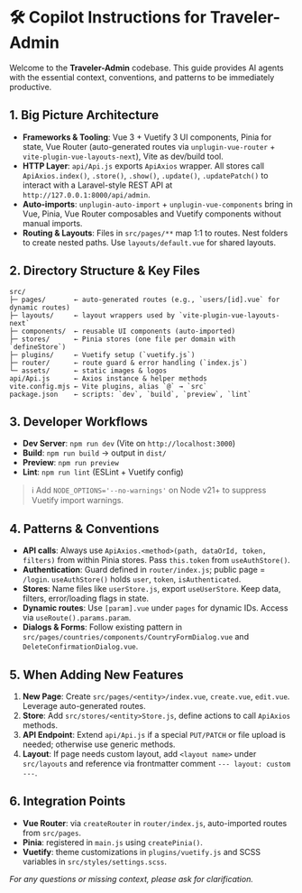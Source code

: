 # 🛠️ Copilot Instructions for Traveler-Admin

Welcome to the **Traveler-Admin** codebase. This guide provides AI agents with the essential context, conventions, and patterns to be immediately productive.

## 1. Big Picture Architecture

- **Frameworks & Tooling**: Vue 3 + Vuetify 3 UI components, Pinia for state, Vue Router (auto-generated routes via `unplugin-vue-router` + `vite-plugin-vue-layouts-next`), Vite as dev/build tool.
- **HTTP Layer**: `api/Api.js` exports `ApiAxios` wrapper. All stores call `ApiAxios.index()`, `.store()`, `.show()`, `.update()`, `.updatePatch()` to interact with a Laravel-style REST API at `http://127.0.0.1:8000/api/admin`.
- **Auto-imports**: `unplugin-auto-import` + `unplugin-vue-components` bring in Vue, Pinia, Vue Router composables and Vuetify components without manual imports.
- **Routing & Layouts**: Files in `src/pages/**` map 1:1 to routes. Nest folders to create nested paths. Use `layouts/default.vue` for shared layouts.

## 2. Directory Structure & Key Files

```
src/
├─ pages/       ← auto-generated routes (e.g., `users/[id].vue` for dynamic routes)
├─ layouts/     ← layout wrappers used by `vite-plugin-vue-layouts-next`
├─ components/  ← reusable UI components (auto-imported)
├─ stores/      ← Pinia stores (one file per domain with `defineStore`)
├─ plugins/     ← Vuetify setup (`vuetify.js`)
├─ router/      ← route guard & error handling (`index.js`)
└─ assets/      ← static images & logos
api/Api.js      ← Axios instance & helper methods
vite.config.mjs ← Vite plugins, alias `@` → `src`
package.json    ← scripts: `dev`, `build`, `preview`, `lint`
```

## 3. Developer Workflows

- **Dev Server**: `npm run dev` (Vite on `http://localhost:3000`)
- **Build**: `npm run build` → output in `dist/`
- **Preview**: `npm run preview`
- **Lint**: `npm run lint` (ESLint + Vuetify config)

> ℹ️ Add `NODE_OPTIONS='--no-warnings'` on Node v21+ to suppress Vuetify import warnings.

## 4. Patterns & Conventions

- **API calls**: Always use `ApiAxios.<method>(path, dataOrId, token, filters)` from within Pinia stores. Pass `this.token` from `useAuthStore()`.
- **Authentication**: Guard defined in `router/index.js`; public page = `/login`. `useAuthStore()` holds `user`, `token`, `isAuthenticated`.
- **Stores**: Name files like `userStore.js`, export `useUserStore`. Keep data, filters, error/loading flags in state.
- **Dynamic routes**: Use `[param].vue` under `pages` for dynamic IDs. Access via `useRoute().params.param`.
- **Dialogs & Forms**: Follow existing pattern in `src/pages/countries/components/CountryFormDialog.vue` and `DeleteConfirmationDialog.vue`.

## 5. When Adding New Features

1. **New Page**: Create `src/pages/<entity>/index.vue`, `create.vue`, `edit.vue`. Leverage auto-generated routes.
2. **Store**: Add `src/stores/<entity>Store.js`, define actions to call `ApiAxios` methods.
3. **API Endpoint**: Extend `api/Api.js` if a special `PUT/PATCH` or file upload is needed; otherwise use generic methods.
4. **Layout**: If page needs custom layout, add `<layout name>` under `src/layouts` and reference via frontmatter comment `--- layout: custom ---`.

## 6. Integration Points

- **Vue Router**: via `createRouter` in `router/index.js`, auto-imported routes from `src/pages`.
- **Pinia**: registered in `main.js` using `createPinia()`.
- **Vuetify**: theme customizations in `plugins/vuetify.js` and SCSS variables in `src/styles/settings.scss`.

_For any questions or missing context, please ask for clarification._
